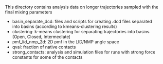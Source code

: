 This directory contains analysis data on longer trajectories sampled with the final mixing parameters  
* basin_separate_dcd: files and scripts for creating .dcd files separated into basins (according to kmeans-clustering results)  
* clustering: k-means clustering for separating trajectories into basins (Open, Closed, Intermediate)  
* pmf_lid_nmp_2d: 2D pmf in the LID/NMP angle space  
* qval: fraction of native contacts  
* strong_contacts: analysis and simulation files for runs with strong force constants for some of the contacts  
